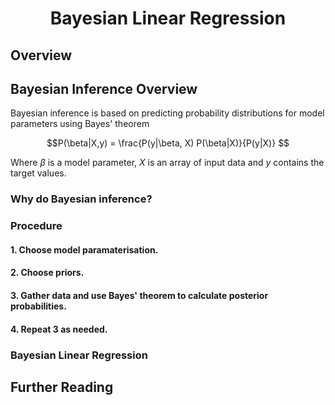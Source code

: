 
# <center>Bayesian Linear Regression</center>

## Overview


## Bayesian Inference Overview
Bayesian inference is based on predicting probability distributions for model parameters using Bayes' theorem

$$P(\beta|X,y) = \frac{P(y|\beta, X) P(\beta|X)}{P(y|X)} $$

Where $\beta$ is a model parameter, $X$ is an array of input data and $y$ contains the target values.

### Why do Bayesian inference?

### Procedure

#### 1. Choose model paramaterisation.


#### 2. Choose priors.


#### 3. Gather data and use Bayes' theorem to calculate posterior probabilities.


#### 4. Repeat 3 as needed.



### Bayesian Linear Regression

## Further Reading

